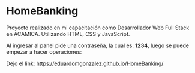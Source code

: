 # HomeBanking
Proyecto realizado en mi capacitación como Desarrollador Web Full Stack en ACAMICA.
Utilizando HTML, CSS y JavaScript.

Al ingresar al panel pide una contraseña, la cual es: **1234**, luego se puede empezar a hacer operaciones:

Dejo el link: https://eduardomgonzalez.github.io/HomeBanking/
